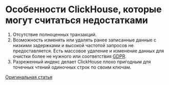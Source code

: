 # Особенности ClickHouse, которые могут считаться недостатками

1. Отсутствие полноценных транзакций.
2. Возможность изменять или удалять ранее записанные данные с низкими задержками и высокой частотой запросов не предоставляется. Есть массовое удаление и изменение данных для очистки более не нужного или соответствия [GDPR](https://gdpr-info.eu).
3. Разреженный индекс делает ClickHouse плохо пригодным для точечных чтений одиночных строк по своим
ключам.

[Оригинальная статья](https://clickhouse.yandex/docs/ru/introduction/features_considered_disadvantages/) <!--hide-->
